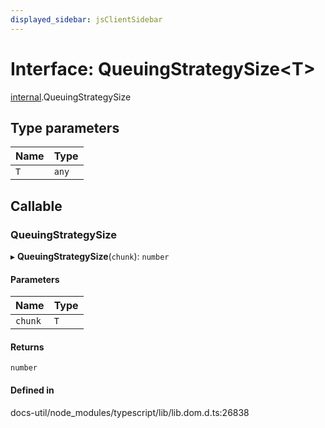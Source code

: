 ```yaml
---
displayed_sidebar: jsClientSidebar
---
```


# Interface: QueuingStrategySize<T\>

[internal](../modules/internal-10.md).QueuingStrategySize

## Type parameters

| Name | Type |
| :------ | :------ |
| `T` | `any` |

## Callable

### QueuingStrategySize

▸ **QueuingStrategySize**(`chunk`): `number`

#### Parameters

| Name | Type |
| :------ | :------ |
| `chunk` | `T` |

#### Returns

`number`

#### Defined in

docs-util/node_modules/typescript/lib/lib.dom.d.ts:26838

